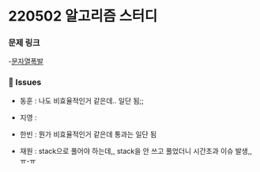 # 220502 알고리즘 스터디

### 문제 링크

-[문자열폭발](https://www.acmicpc.net/problem/9935)

### 👾 Issues

- 동훈 : 나도 비효율적인거 같은데.. 일단 됨;;

- 지영 :

- 한빈 : 뭔가 비효율적인거 같은데 통과는 일단 됨

- 재원 : stack으로 풀어야 하는데,, stack을 안 쓰고 풀었더니 시간초과 이슈 발생,, ㅠ-ㅠ
